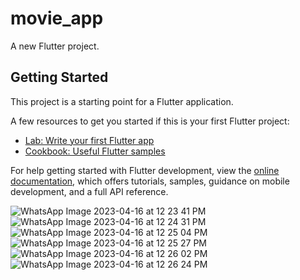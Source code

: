 # movie_app

A new Flutter project.

## Getting Started

This project is a starting point for a Flutter application.

A few resources to get you started if this is your first Flutter project:

- [Lab: Write your first Flutter app](https://docs.flutter.dev/get-started/codelab)
- [Cookbook: Useful Flutter samples](https://docs.flutter.dev/cookbook)

For help getting started with Flutter development, view the
[online documentation](https://docs.flutter.dev/), which offers tutorials,
samples, guidance on mobile development, and a full API reference.




![WhatsApp Image 2023-04-16 at 12 23 41 PM](https://user-images.githubusercontent.com/130846466/232291446-d6b78c92-2e53-4634-b1f1-dbeca3b1c151.jpeg)
![WhatsApp Image 2023-04-16 at 12 24 31 PM](https://user-images.githubusercontent.com/130846466/232291448-9853d729-af61-4840-abe6-f2f92d933c9e.jpeg)
![WhatsApp Image 2023-04-16 at 12 25 04 PM](https://user-images.githubusercontent.com/130846466/232291449-35832e2f-2fd2-4468-a6cf-4f649e48e8ba.jpeg)
![WhatsApp Image 2023-04-16 at 12 25 27 PM](https://user-images.githubusercontent.com/130846466/232291450-dc08d0d5-e329-4734-8a16-fd3d8300a05d.jpeg)
![WhatsApp Image 2023-04-16 at 12 26 02 PM](https://user-images.githubusercontent.com/130846466/232291451-d01ec42b-7393-4eb9-9a30-4315ec46f4af.jpeg)
![WhatsApp Image 2023-04-16 at 12 26 24 PM](https://user-images.githubusercontent.com/130846466/232291453-f0b57b22-6338-482c-8063-f2364c2421cf.jpeg)
